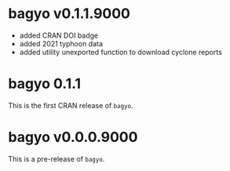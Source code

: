 # bagyo v0.1.1.9000

* added CRAN DOI badge
* added 2021 typhoon data
* added utility unexported function to download cyclone reports


# bagyo 0.1.1

This is the first CRAN release of `bagyo`.


# bagyo v0.0.0.9000

This is a pre-release of `bagyo`.
